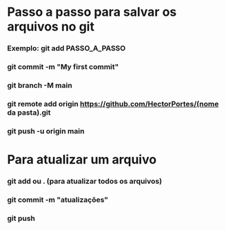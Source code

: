 # Passo a passo para salvar os arquivos no git
### Exemplo: git add PASSO_A_PASSO
### git commit -m "My first commit"
### git branch -M main
### git remote add origin https://github.com/HectorPortes/(nome da pasta).git
### git push -u origin main

# Para atualizar um arquivo
### git add <arquivo> ou . (para atualizar todos os arquivos)
### git commit -m "atualizações"
### git push